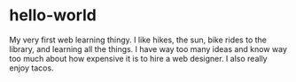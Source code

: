 # hello-world
My very first web learning thingy. 
I like hikes, the sun, bike rides to the library, and learning all the things. I have way too many ideas and know way too much about how expensive it is to hire a web designer. 
I also really enjoy tacos. 
